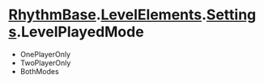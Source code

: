 # [RhythmBase](../../RadiationTherapy.md).[LevelElements](../namespace/LevelElements.md).[Settings](../class/Settings.md).LevelPlayedMode  
  
- OnePlayerOnly  
- TwoPlayerOnly  
- BothModes  